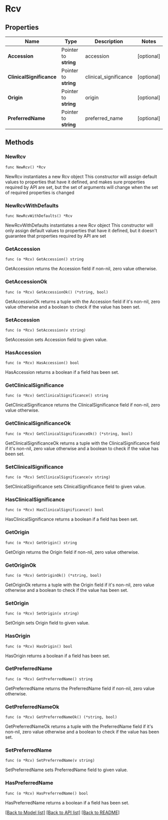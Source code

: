 # Rcv

## Properties

Name | Type | Description | Notes
------------ | ------------- | ------------- | -------------
**Accession** | Pointer to **string** | accession | [optional] 
**ClinicalSignificance** | Pointer to **string** | clinical_significance | [optional] 
**Origin** | Pointer to **string** | origin | [optional] 
**PreferredName** | Pointer to **string** | preferred_name | [optional] 

## Methods

### NewRcv

`func NewRcv() *Rcv`

NewRcv instantiates a new Rcv object
This constructor will assign default values to properties that have it defined,
and makes sure properties required by API are set, but the set of arguments
will change when the set of required properties is changed

### NewRcvWithDefaults

`func NewRcvWithDefaults() *Rcv`

NewRcvWithDefaults instantiates a new Rcv object
This constructor will only assign default values to properties that have it defined,
but it doesn't guarantee that properties required by API are set

### GetAccession

`func (o *Rcv) GetAccession() string`

GetAccession returns the Accession field if non-nil, zero value otherwise.

### GetAccessionOk

`func (o *Rcv) GetAccessionOk() (*string, bool)`

GetAccessionOk returns a tuple with the Accession field if it's non-nil, zero value otherwise
and a boolean to check if the value has been set.

### SetAccession

`func (o *Rcv) SetAccession(v string)`

SetAccession sets Accession field to given value.

### HasAccession

`func (o *Rcv) HasAccession() bool`

HasAccession returns a boolean if a field has been set.

### GetClinicalSignificance

`func (o *Rcv) GetClinicalSignificance() string`

GetClinicalSignificance returns the ClinicalSignificance field if non-nil, zero value otherwise.

### GetClinicalSignificanceOk

`func (o *Rcv) GetClinicalSignificanceOk() (*string, bool)`

GetClinicalSignificanceOk returns a tuple with the ClinicalSignificance field if it's non-nil, zero value otherwise
and a boolean to check if the value has been set.

### SetClinicalSignificance

`func (o *Rcv) SetClinicalSignificance(v string)`

SetClinicalSignificance sets ClinicalSignificance field to given value.

### HasClinicalSignificance

`func (o *Rcv) HasClinicalSignificance() bool`

HasClinicalSignificance returns a boolean if a field has been set.

### GetOrigin

`func (o *Rcv) GetOrigin() string`

GetOrigin returns the Origin field if non-nil, zero value otherwise.

### GetOriginOk

`func (o *Rcv) GetOriginOk() (*string, bool)`

GetOriginOk returns a tuple with the Origin field if it's non-nil, zero value otherwise
and a boolean to check if the value has been set.

### SetOrigin

`func (o *Rcv) SetOrigin(v string)`

SetOrigin sets Origin field to given value.

### HasOrigin

`func (o *Rcv) HasOrigin() bool`

HasOrigin returns a boolean if a field has been set.

### GetPreferredName

`func (o *Rcv) GetPreferredName() string`

GetPreferredName returns the PreferredName field if non-nil, zero value otherwise.

### GetPreferredNameOk

`func (o *Rcv) GetPreferredNameOk() (*string, bool)`

GetPreferredNameOk returns a tuple with the PreferredName field if it's non-nil, zero value otherwise
and a boolean to check if the value has been set.

### SetPreferredName

`func (o *Rcv) SetPreferredName(v string)`

SetPreferredName sets PreferredName field to given value.

### HasPreferredName

`func (o *Rcv) HasPreferredName() bool`

HasPreferredName returns a boolean if a field has been set.


[[Back to Model list]](../README.md#documentation-for-models) [[Back to API list]](../README.md#documentation-for-api-endpoints) [[Back to README]](../README.md)



